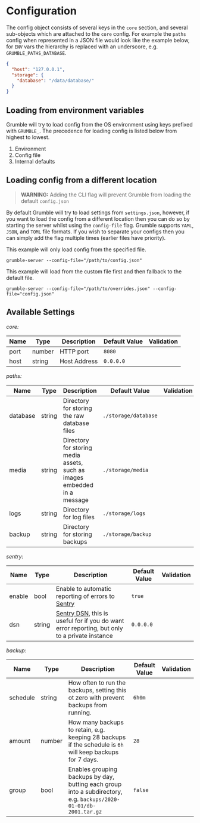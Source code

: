 # Configuration

The config object consists of several keys in the `core` section, and several sub-objects which are attached to the `core` config.
For example the `paths` config when represented in a JSON file would look like the example below, for `ENV` vars the hierarchy is replaced with an underscore,
e.g. `GRUMBLE_PATHS_DATABASE`.

```json
{
  "host": "127.0.0.1",
  "storage": {
    "database": "/data/database/"
  }
}
```

## Loading from environment variables

Grumble will try to load config from the OS environment using keys prefixed with `GRUMBLE_`. The precedence for loading config is listed below from highest to lowest.

1. Environment
2. Config file
3. Internal defaults

## Loading config from a different location

> **WARNING:** Adding the CLI flag will prevent Grumble from loading the default `config.json`

By default Grumble will try to load settings from `settings.json`, however, if you want to  load the config from a different location then you can do so by
starting the server whilst using the `config-file` flag. Grumble supports `YAML`, `JSON`, and `TOML` file formats. If you wish to separate your configs then
you can simply add the flag multiple times (earlier files have priority).

This example will only load config from the specified file.

```shell
grumble-server --config-file="/path/to/config.json"
```

This example will load from the custom file first and then fallback to the default file.

``` shell
grumble-server --config-file="/path/to/overrides.json" --config-file="config.json"
```

## Available Settings

_core:_

| Name | Type   | Description  | Default Value | Validation |
| ---- | ------ | ------------ | ------------- | ---------- |
| port | number | HTTP port    | `8080`        |            |
| host | string | Host Address | `0.0.0.0`     |            |

_paths:_

| Name     | Type   | Description                                                              | Default Value        | Validation |
| -------- | ------ | ------------------------------------------------------------------------ | -------------------- | ---------- |
| database | string | Directory for storing the raw database files                             | `./storage/database` |            |
| media    | string | Directory for storing media assets, such as images embedded in a message | `./storage/media`    |            |
| logs     | string | Directory for log files                                                  | `./storage/logs`     |            |
| backup   | string | Directory for storing backups                                            | `./storage/backup`   |            |

_sentry:_

| Name   | Type   | Description                                                                                                                                                  | Default Value | Validation |
| ------ | ------ | ------------------------------------------------------------------------------------------------------------------------------------------------------------ | ------------- | ---------- |
| enable | bool   | Enable to automatic reporting of errors to [Sentry](https://sentry.io)                                                                                       | `true`        |            |
| dsn    | string | [Sentry DSN](https://docs.sentry.io/product/sentry-basics/dsn-explainer/), this is useful for if you do want error reporting, but only to a private instance | `0.0.0.0`     |            |

_backup:_

| Name     | Type   | Description                                                                                                       | Default Value | Validation |
| -------- | ------ | ----------------------------------------------------------------------------------------------------------------- | ------------- | ---------- |
| schedule | string | How often to run the backups, setting this ot zero with prevent backups from running.                             | `6h0m`        |            |
| amount   | number | How many backups to retain, e.g. keeping 28 backups if the schedule is `6h` will keep backups for 7 days.         | `28`          |            |
| group    | bool   | Enables grouping backups by day, butting each group into a subdirectory, e.g. `backups/2020-01-01/db-2001.tar.gz` | `false`       |            |
